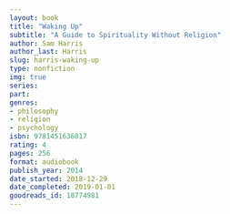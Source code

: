 ```yaml
---
layout: book
title: "Waking Up"
subtitle: "A Guide to Spirituality Without Religion"
author: Sam Harris
author_last: Harris
slug: harris-waking-up
type: nonfiction
img: true
series: 
part: 
genres:
- philosophy
- religion
- psychology
isbn: 9781451636017
rating: 4
pages: 256
format: audiobook
publish_year: 2014
date_started: 2018-12-29
date_completed: 2019-01-01
goodreads_id: 18774981
---
```

